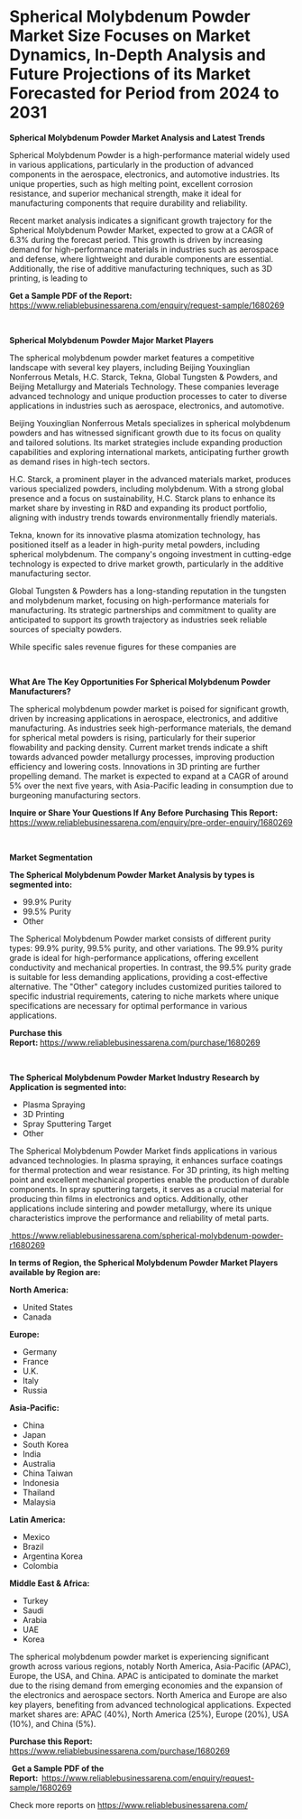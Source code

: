 <p><h1>Spherical Molybdenum Powder Market Size Focuses on Market Dynamics, In-Depth Analysis and Future Projections of its Market Forecasted for Period from 2024 to 2031</h1></p><p><strong>Spherical Molybdenum Powder Market Analysis and Latest Trends</strong></p>
<p><p>Spherical Molybdenum Powder is a high-performance material widely used in various applications, particularly in the production of advanced components in the aerospace, electronics, and automotive industries. Its unique properties, such as high melting point, excellent corrosion resistance, and superior mechanical strength, make it ideal for manufacturing components that require durability and reliability.</p><p>Recent market analysis indicates a significant growth trajectory for the Spherical Molybdenum Powder Market, expected to grow at a CAGR of 6.3% during the forecast period. This growth is driven by increasing demand for high-performance materials in industries such as aerospace and defense, where lightweight and durable components are essential. Additionally, the rise of additive manufacturing techniques, such as 3D printing, is leading to</p></p>
<p><strong>Get a Sample PDF of the Report:&nbsp;</strong> <a href="https://www.reliablebusinessarena.com/enquiry/request-sample/1680269?utm_campaign=1835&utm_medium=2&utm_source=Github&utm_content=ia&utm_term=28122024&utm_id=spherical-molybdenum-powder">https://www.reliablebusinessarena.com/enquiry/request-sample/1680269</a></p>
<p>&nbsp;</p>
<p><strong>Spherical Molybdenum Powder Major Market Players</strong></p>
<p><p>The spherical molybdenum powder market features a competitive landscape with several key players, including Beijing Youxinglian Nonferrous Metals, H.C. Starck, Tekna, Global Tungsten & Powders, and Beijing Metallurgy and Materials Technology. These companies leverage advanced technology and unique production processes to cater to diverse applications in industries such as aerospace, electronics, and automotive.</p><p>Beijing Youxinglian Nonferrous Metals specializes in spherical molybdenum powders and has witnessed significant growth due to its focus on quality and tailored solutions. Its market strategies include expanding production capabilities and exploring international markets, anticipating further growth as demand rises in high-tech sectors.</p><p>H.C. Starck, a prominent player in the advanced materials market, produces various specialized powders, including molybdenum. With a strong global presence and a focus on sustainability, H.C. Starck plans to enhance its market share by investing in R&D and expanding its product portfolio, aligning with industry trends towards environmentally friendly materials.</p><p>Tekna, known for its innovative plasma atomization technology, has positioned itself as a leader in high-purity metal powders, including spherical molybdenum. The company's ongoing investment in cutting-edge technology is expected to drive market growth, particularly in the additive manufacturing sector.</p><p>Global Tungsten & Powders has a long-standing reputation in the tungsten and molybdenum market, focusing on high-performance materials for manufacturing. Its strategic partnerships and commitment to quality are anticipated to support its growth trajectory as industries seek reliable sources of specialty powders.</p><p>While specific sales revenue figures for these companies are</p></p>
<p>&nbsp;</p>
<p><strong>What Are The Key Opportunities For Spherical Molybdenum Powder Manufacturers?</strong></p>
<p><p>The spherical molybdenum powder market is poised for significant growth, driven by increasing applications in aerospace, electronics, and additive manufacturing. As industries seek high-performance materials, the demand for spherical metal powders is rising, particularly for their superior flowability and packing density. Current market trends indicate a shift towards advanced powder metallurgy processes, improving production efficiency and lowering costs. Innovations in 3D printing are further propelling demand. The market is expected to expand at a CAGR of around 5% over the next five years, with Asia-Pacific leading in consumption due to burgeoning manufacturing sectors.</p></p>
<p><strong>Inquire or Share Your Questions If Any Before Purchasing This Report:</strong> <a href="https://www.reliablebusinessarena.com/enquiry/pre-order-enquiry/1680269?utm_campaign=1835&utm_medium=2&utm_source=Github&utm_content=ia&utm_term=28122024&utm_id=spherical-molybdenum-powder">https://www.reliablebusinessarena.com/enquiry/pre-order-enquiry/1680269</a></p>
<p>&nbsp;</p>
<p><strong>Market Segmentation</strong></p>
<p><strong>The Spherical Molybdenum Powder Market Analysis by types is segmented into:</strong></p>
<p><ul><li>99.9% Purity</li><li>99.5% Purity</li><li>Other</li></ul></p>
<p><p>The Spherical Molybdenum Powder market consists of different purity types: 99.9% purity, 99.5% purity, and other variations. The 99.9% purity grade is ideal for high-performance applications, offering excellent conductivity and mechanical properties. In contrast, the 99.5% purity grade is suitable for less demanding applications, providing a cost-effective alternative. The "Other" category includes customized purities tailored to specific industrial requirements, catering to niche markets where unique specifications are necessary for optimal performance in various applications.</p></p>
<p><strong>Purchase this Report:&nbsp;</strong><a href="https://www.reliablebusinessarena.com/purchase/1680269?utm_campaign=1835&utm_medium=2&utm_source=Github&utm_content=ia&utm_term=28122024&utm_id=spherical-molybdenum-powder">https://www.reliablebusinessarena.com/purchase/1680269</a></p>
<p>&nbsp;</p>
<p><strong>The Spherical Molybdenum Powder Market Industry Research by Application is segmented into:</strong></p>
<p><ul><li>Plasma Spraying</li><li>3D Printing</li><li>Spray Sputtering Target</li><li>Other</li></ul></p>
<p><p>The Spherical Molybdenum Powder Market finds applications in various advanced technologies. In plasma spraying, it enhances surface coatings for thermal protection and wear resistance. For 3D printing, its high melting point and excellent mechanical properties enable the production of durable components. In spray sputtering targets, it serves as a crucial material for producing thin films in electronics and optics. Additionally, other applications include sintering and powder metallurgy, where its unique characteristics improve the performance and reliability of metal parts.</p></p>
<p><a href="https://www.reliablebusinessarena.com/spherical-molybdenum-powder-r1680269?utm_campaign=1835&utm_medium=2&utm_source=Github&utm_content=ia&utm_term=28122024&utm_id=spherical-molybdenum-powder">&nbsp;https://www.reliablebusinessarena.com/spherical-molybdenum-powder-r1680269</a></p>
<p><strong>In terms of Region, the Spherical Molybdenum Powder Market Players available by Region are:</strong></p>
<p>
    <p> <strong> North America: </strong>
        <ul>
            <li>United States</li>
            <li>Canada</li>
        </ul>
        </p> 
    <p> <strong> Europe: </strong>
        <ul>
            <li>Germany</li>
            <li>France</li>
            <li>U.K.</li>
            <li>Italy</li>
            <li>Russia</li>
        </ul>
        </p> 
    <p> <strong> Asia-Pacific: </strong>
        <ul>
            <li>China</li>
            <li>Japan</li>
            <li>South Korea</li>
            <li>India</li>
            <li>Australia</li>
            <li>China Taiwan</li>
            <li>Indonesia</li>
            <li>Thailand</li>
            <li>Malaysia</li>
        </ul>
        </p> 
    <p> <strong> Latin America: </strong>
        <ul>
            <li>Mexico</li>
            <li>Brazil</li>
            <li>Argentina Korea</li>
            <li>Colombia</li>
        </ul>
        </p> 
    <p> <strong> Middle East & Africa: </strong>
        <ul>
            <li>Turkey</li>
            <li>Saudi</li>
            <li>Arabia</li>
            <li>UAE</li>
            <li>Korea</li>
        </ul>
    </p>
    </p>
<p><p>The spherical molybdenum powder market is experiencing significant growth across various regions, notably North America, Asia-Pacific (APAC), Europe, the USA, and China. APAC is anticipated to dominate the market due to the rising demand from emerging economies and the expansion of the electronics and aerospace sectors. North America and Europe are also key players, benefiting from advanced technological applications. Expected market shares are: APAC (40%), North America (25%), Europe (20%), USA (10%), and China (5%).</p></p>
<p><strong>Purchase this Report: </strong><a href="https://www.reliablebusinessarena.com/purchase/1680269?utm_campaign=1835&utm_medium=2&utm_source=Github&utm_content=ia&utm_term=28122024&utm_id=spherical-molybdenum-powder">https://www.reliablebusinessarena.com/purchase/1680269</a></p>
<p>&nbsp;<strong>Get a Sample PDF of the Report:&nbsp;&nbsp;</strong><a href="https://www.reliablebusinessarena.com/enquiry/request-sample/1680269?utm_campaign=1835&utm_medium=2&utm_source=Github&utm_content=ia&utm_term=28122024&utm_id=spherical-molybdenum-powder">https://www.reliablebusinessarena.com/enquiry/request-sample/1680269</a></p>
<p><strong></strong></p>
<p>Check more reports on <a href="https://www.reliablebusinessarena.com/?utm_campaign=1835&utm_medium=2&utm_source=Github&utm_content=ia&utm_term=28122024&utm_id=spherical-molybdenum-powder">https://www.reliablebusinessarena.com/</a></p>